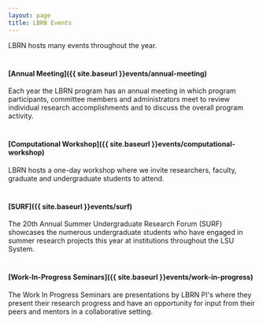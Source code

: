 ```yaml
---
layout: page
title: LBRN Events
---
```


<style>
	p { margin-bottom: 40px }
</style>


LBRN hosts many events throughout the year.

#### [Annual Meeting]({{ site.baseurl }}events/annual-meeting)

Each year the LBRN program has an annual meeting in which program participants, committee members and administrators meet to review individual research accomplishments and to discuss the overall program activity.

#### [Computational Workshop]({{ site.baseurl }}events/computational-workshop)

LBRN hosts a one-day workshop where we invite researchers, faculty, graduate and undergraduate students to attend.

#### [SURF]({{ site.baseurl }}events/surf)

The 20th Annual Summer Undergraduate Research Forum (SURF) showcases the numerous undergraduate students who have engaged in summer research projects this year at institutions throughout the LSU System.

#### [Work-In-Progress Seminars]({{ site.baseurl }}events/work-in-progress)

The Work In Progress Seminars are presentations by LBRN PI's where they present their research progress and have an opportunity for input from their peers and mentors in a collaborative setting.
